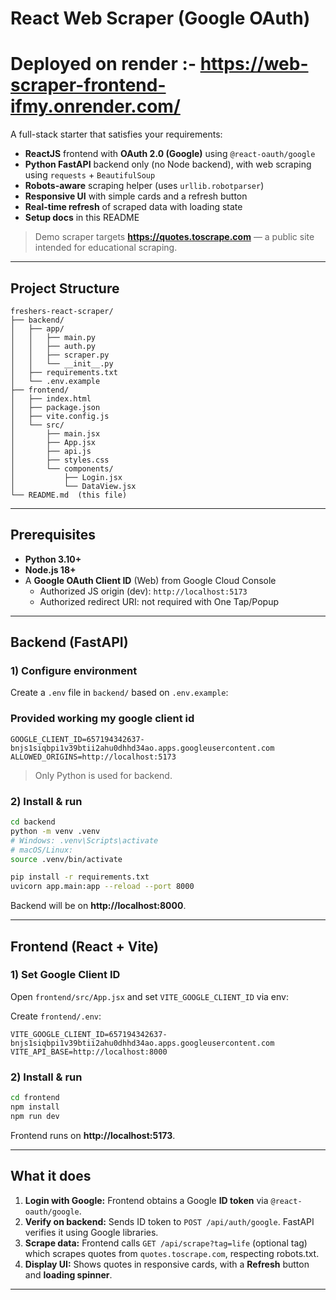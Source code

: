 # React Web Scraper (Google OAuth)
# Deployed on render :- https://web-scraper-frontend-ifmy.onrender.com/
A full-stack starter that satisfies your requirements:

- **ReactJS** frontend with **OAuth 2.0 (Google)** using `@react-oauth/google`
- **Python FastAPI** backend only (no Node backend), with web scraping using `requests` + `BeautifulSoup`
- **Robots-aware** scraping helper (uses `urllib.robotparser`)
- **Responsive UI** with simple cards and a refresh button
- **Real-time refresh** of scraped data with loading state
- **Setup docs** in this README

> Demo scraper targets **https://quotes.toscrape.com** — a public site intended for educational scraping.

---

## Project Structure

```
freshers-react-scraper/
├── backend/
│   ├── app/
│   │   ├── main.py
│   │   ├── auth.py
│   │   ├── scraper.py
│   │   └── __init__.py
│   ├── requirements.txt
│   └── .env.example
├── frontend/
│   ├── index.html
│   ├── package.json
│   ├── vite.config.js
│   └── src/
│       ├── main.jsx
│       ├── App.jsx
│       ├── api.js
│       ├── styles.css
│       └── components/
│           ├── Login.jsx
│           └── DataView.jsx
└── README.md  (this file)
```

---

## Prerequisites

- **Python 3.10+**
- **Node.js 18+**
- A **Google OAuth Client ID** (Web) from Google Cloud Console
  - Authorized JS origin (dev): `http://localhost:5173`
  - Authorized redirect URI: not required with One Tap/Popup

---

## Backend (FastAPI)

### 1) Configure environment

Create a `.env` file in `backend/` based on `.env.example`:

### Provided working my google client id 
```
GOOGLE_CLIENT_ID=657194342637-bnjs1siqbpi1v39btii2ahu0dhhd34ao.apps.googleusercontent.com
ALLOWED_ORIGINS=http://localhost:5173
```


> Only Python is used for backend.

### 2) Install & run

```bash
cd backend
python -m venv .venv
# Windows: .venv\Scripts\activate
# macOS/Linux:
source .venv/bin/activate

pip install -r requirements.txt
uvicorn app.main:app --reload --port 8000
```

Backend will be on **http://localhost:8000**.

---

## Frontend (React + Vite)

### 1) Set Google Client ID

Open `frontend/src/App.jsx` and set `VITE_GOOGLE_CLIENT_ID` via env:

Create `frontend/.env`:

```
VITE_GOOGLE_CLIENT_ID=657194342637-bnjs1siqbpi1v39btii2ahu0dhhd34ao.apps.googleusercontent.com
VITE_API_BASE=http://localhost:8000
```

### 2) Install & run

```bash
cd frontend
npm install
npm run dev
```

Frontend runs on **http://localhost:5173**.

---

## What it does

1. **Login with Google:** Frontend obtains a Google **ID token** via `@react-oauth/google`.
2. **Verify on backend:** Sends ID token to `POST /api/auth/google`. FastAPI verifies it using Google libraries.
3. **Scrape data:** Frontend calls `GET /api/scrape?tag=life` (optional tag) which scrapes quotes from `quotes.toscrape.com`,
   respecting robots.txt.
4. **Display UI:** Shows quotes in responsive cards, with a **Refresh** button and **loading spinner**.

---







#




